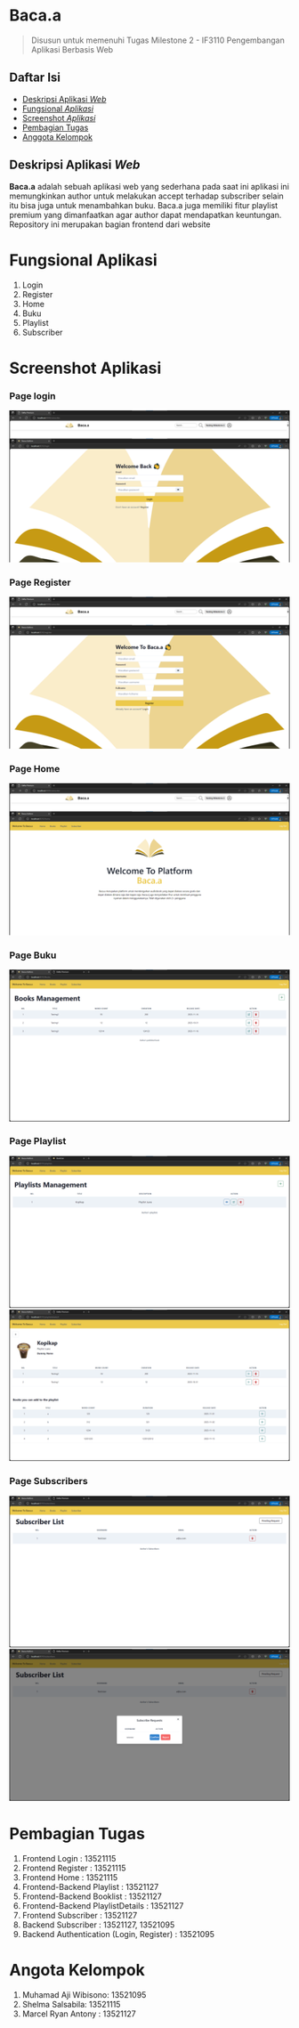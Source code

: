# Baca.a

> Disusun untuk memenuhi Tugas Milestone 2 - IF3110 Pengembangan Aplikasi Berbasis Web

## Daftar Isi

- [Deskripsi Aplikasi _Web_](#deskripsi-aplikasi-web)
- [Fungsional _Aplikasi_](#skema-basis-data)
- [Screenshot _Aplikasi_](#screenshpt-aplikasi)
- [Pembagian Tugas](#pembagian-tugas)
- [Anggota Kelompok](#anggota-kelompok)

## Deskripsi Aplikasi _Web_

**Baca.a** adalah sebuah aplikasi web yang sederhana pada saat ini aplikasi ini memungkinkan author untuk melakukan accept terhadap subscriber selain itu bisa juga untuk menambahkan buku. Baca.a juga memiliki fitur playlist premium yang dimanfaatkan agar author dapat mendapatkan keuntungan. Repository ini merupakan bagian frontend dari website

# Fungsional Aplikasi

1. Login
2. Register
3. Home
4. Buku
5. Playlist
6. Subscriber

# Screenshot Aplikasi

### Page login
![Page Login](./doc/screenshots/login.png)

### Page Register
![Page Register](./doc/screenshots/register.png)

### Page Home
![Page Home](./doc/screenshots/home.png)

### Page Buku
![Page Buku](./doc/screenshots/books.png)

### Page Playlist
![Page Playlist](./doc/screenshots/playlist.png)
![Page Detail Playlist](./doc/screenshots/playlistDetail.png)

### Page Subscribers
![Page Subscribers](./doc/screenshots/subscribers.png)
![Page Pending Subscribers](./doc/screenshots/subscribersPending.png)

# Pembagian Tugas

1. Frontend Login : 13521115
2. Frontend Register : 13521115
3. Frontend Home : 13521115
4. Frontend-Backend Playlist : 13521127
5. Frontend-Backend Booklist : 13521127
6. Frontend-Backend PlaylistDetails : 13521127
7. Frontend Subscriber : 13521127
8. Backend Subscriber : 13521127, 13521095 
9. Backend Authentication (Login, Register) : 13521095

# Angota Kelompok

1. Muhamad Aji Wibisono: 13521095
2. Shelma Salsabila: 13521115
3. Marcel Ryan Antony : 13521127
